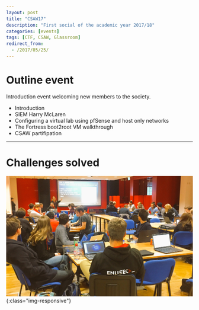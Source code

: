 ```yaml
---
layout: post
title: "CSAW17"
description: "First social of the academic year 2017/18"
categories: [events]
tags: [CTF, CSAW, Glassroom]
redirect_from:
  - /2017/05/25/
---
```

# Outline event
Introduction event welcoming new members to the society.

+ Introduction
+ SIEM Harry McLaren
+ Configuring a virtual lab using pfSense and host only networks
+ The Fortress boot2root VM walkthrough
+ CSAW partifipation

---

# Challenges solved


![image-title-here](./img/2017-09-15-csaw.jpg){:class="img-responsive"}

[kramdown]: https://kramdown.gettalong.org/
[Simple Texture]: https://github.com/yizeng/jekyll-theme-simple-texture

